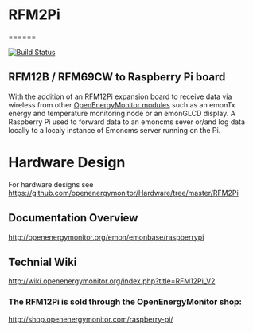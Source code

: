 # RFM2Pi
======

[![Build Status](https://travis-ci.org/openenergymonitor/RFM2Pi.svg?branch=master)](https://travis-ci.org/openenergymonitor/RFM2Pi)


## RFM12B / RFM69CW to Raspberry Pi board

With the addition of an RFM12Pi expansion board to receive data via wireless from other [OpenEnergyMonitor modules](http://openenergymonitor.org/emon/Modules) such as an emonTx energy and temperature monitoring node or an emonGLCD display. A Raspberry Pi used to forward data to an emoncms sever or/and log data locally to a localy instance of Emoncms server running on the Pi.

# Hardware Design
For hardware designs see https://github.com/openenergymonitor/Hardware/tree/master/RFM2Pi

## Documentation Overview
http://openenergymonitor.org/emon/emonbase/raspberrypi



## Technial Wiki
http://wiki.openenergymonitor.org/index.php?title=RFM12Pi_V2



### The RFM12Pi is sold through the OpenEnergyMonitor shop:
http://shop.openenergymonitor.com/raspberry-pi/
